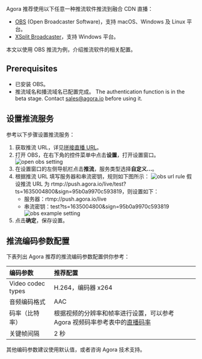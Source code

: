Agora 推荐使用以下任意一种推流软件推流到融合 CDN 直播：
- [OBS](https://obsproject.com) (Open Broadcaster Software)，支持 macOS、Windows 及 Linux 平台。
- [XSplit Broadcaster](https://www.xsplit.com/broadcaster)，支持 Windows 平台。

本文以使用 OBS 推流为例，介绍推流软件的相关配置。

## Prerequisites

- 已安装 OBS。
- 推流域名和播流域名已配置完成。
   The authentication function is in the beta stage. Contact sales@agora.io before using it.

## 设置推流服务

参考以下步骤设置推流服务：

1. 获取推流 URL，详见[拼接直播 URL](https://docs.agora.io/cn/fusion-cdn-streaming/streaming-url-fls?platform=RESTful)。
2. 打开 OBS，在右下角的控件菜单中点击**设置**，打开设置窗口。
   ![open obs setting](https://web-cdn.agora.io/docs-files/1637227546202)
3. 在设置窗口的左侧导航栏点击**推流**，服务类型选择**自定义...**。
3. 根据推流 URL 填写服务器和串流密钥，规则如下图所示：
   ![obs url rule](https://web-cdn.agora.io/docs-files/1637227436146)
   假设推流 URL 为 rtmp://push.agora.io/live/test?ts=1635004800&sign=95b0a9970c593819，则设置如下：
   - 服务器：rtmp://push.agora.io/live
   - 串流密钥：test?ts=1635004800&sign=95b0a9970c593819
      ![obs example setting](https://web-cdn.agora.io/docs-files/1637227399558)
5. 点击**确定**，保存设置。

## 推流编码参数配置

下表列出 Agora 推荐的推流编码参数配置供你参考：

| 编码参数 | 推荐配置 |
| :------------- | :----------------------------------------------------------- |
| Video codec types | H.264，编码器 x264 |
| 音频编码格式 | AAC |
| 码率（比特率） | 根据视频的分辨率和帧率进行设置，可以参考 Agora 视频码率参考表中的[直播码率](https://docs.agora.io/cn/Interactive%20Broadcast/API%20Reference/java/classio_1_1agora_1_1rtc_1_1video_1_1_video_encoder_configuration.html#a4b090cd0e9f6d98bcf89cb1c4c2066e8) |
| 关键帧间隔 | 2 秒 |

其他编码参数建议使用默认值，或者咨询 Agora 技术支持。
